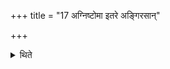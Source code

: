 +++
title = "17 अग्निष्टोमा इतरे अङ्गिरसान्"

+++

<details><summary>थिते</summary>

अग्निष्टोमा इतरे । अङ्गिरसां द्वितीयः । साध्यानां तृतीयः । मरुतां चतुर्थेनौजो वीर्यमाप्नोति । त्रयस्त्रिंशः पञ्चमः १७
</details>
